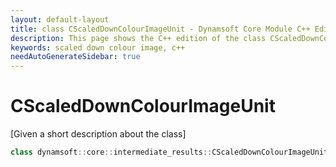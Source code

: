 ```yaml
---
layout: default-layout
title: class CScaledDownColourImageUnit - Dynamsoft Core Module C++ Edition API Reference
description: This page shows the C++ edition of the class CScaledDownColourImageUnit in Dynamsoft Core Module.
keywords: scaled down colour image, c++
needAutoGenerateSidebar: true
---
```


# CScaledDownColourImageUnit

[Given a short description about the class]

```cpp
class dynamsoft::core::intermediate_results::CScaledDownColourImageUnit 
```
